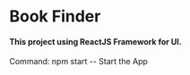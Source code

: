 # Book Finder

#### This project using ReactJS Framework for UI.

Command: 
npm start -- Start the App